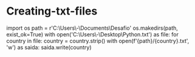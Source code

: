 # Creating-txt-files
import os
path = r'C:\\Users\\-\\Documents\\Desafio'
os.makedirs(path, exist_ok=True)
with open('C:\\Users\\-\\Desktop\\Python.txt') as file:
    for country in file:
        country = country.strip()
        with open(f'{path}/{country}.txt', 'w') as saida:
            saida.write(country)
